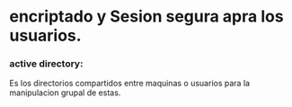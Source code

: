 # encriptado y Sesion segura apra los usuarios.

### active directory:
Es los directorios compartidos entre maquinas o usuarios para la manipulacion grupal de estas.

